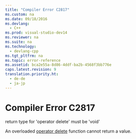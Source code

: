 ```yaml
---
title: "Compiler Error C2817"
ms.custom: na
ms.date: 09/18/2016
ms.devlang: 
  - C++
ms.prod: visual-studio-dev14
ms.reviewer: na
ms.suite: na
ms.technology: 
  - devlang-cpp
ms.tgt_pltfrm: na
ms.topic: error-reference
ms.assetid: bca2e55a-8d86-4ddf-ba2b-4568f3bb776e
caps.latest.revision: 9
translation.priority.ht: 
  - de-de
  - ja-jp
---
```

# Compiler Error C2817
return type for 'operator delete' must be 'void'  
  
 An overloaded [operator delete](../vs140/operator-delete---new--.md) function cannot return a value.